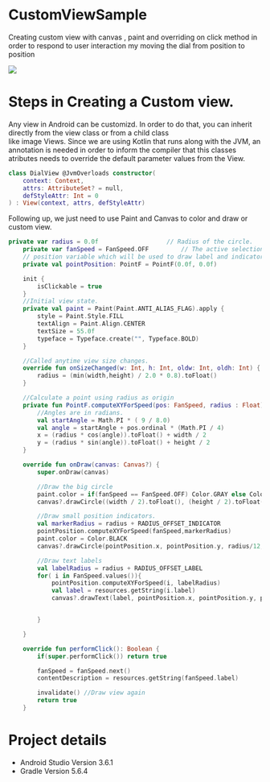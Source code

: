 # CustomViewSample
Creating custom view with canvas , paint and overriding on click method in order to respond to user interaction my moving the dial from position to position

![](https://i.imgur.com/7k9pdkh.png)

# Steps in Creating a Custom view. 

Any view in Android can be customizd. In order to do that, you can inherit directly from the view class or from a child class  
like image Views. Since we are using Kotlin that runs along with the JVM, an annotation is needed in order to inform the compiler
that this classes atributes needs to override the default parameter values from the View. 


```kotlin
class DialView @JvmOverloads constructor(
    context: Context,
    attrs: AttributeSet? = null,
    defStyleAttr: Int = 0
) : View(context, attrs, defStyleAttr)
```
Following up, we just need to use Paint and Canvas to color and draw or custom view. 

```kotlin
private var radius = 0.0f                   // Radius of the circle.
    private var fanSpeed = FanSpeed.OFF         // The active selection.
    // position variable which will be used to draw label and indicator circle position
    private val pointPosition: PointF = PointF(0.0f, 0.0f)

    init {
        isClickable = true
    }
    //Initial view state.
    private val paint = Paint(Paint.ANTI_ALIAS_FLAG).apply {
        style = Paint.Style.FILL
        textAlign = Paint.Align.CENTER
        textSize = 55.0f
        typeface = Typeface.create("", Typeface.BOLD)
    }

    //Called anytime view size changes.
    override fun onSizeChanged(w: Int, h: Int, oldw: Int, oldh: Int) {
        radius = (min(width,height) / 2.0 * 0.8).toFloat()
    }

    //Calculate a point using radius as origin
    private fun PointF.computeXYForSpeed(pos: FanSpeed, radius : Float){
        //Angles are in radians.
        val startAngle = Math.PI * ( 9 / 8.0)
        val angle = startAngle + pos.ordinal * (Math.PI / 4)
        x = (radius * cos(angle)).toFloat() + width / 2
        y = (radius * sin(angle)).toFloat() + height / 2
    }

    override fun onDraw(canvas: Canvas?) {
        super.onDraw(canvas)

        //Draw the big circle
        paint.color = if(fanSpeed == FanSpeed.OFF) Color.GRAY else Color.GREEN
        canvas?.drawCircle((width / 2).toFloat(), (height / 2).toFloat(),radius, paint)

        //Draw small position indicators.
        val markerRadius = radius + RADIUS_OFFSET_INDICATOR
        pointPosition.computeXYForSpeed(fanSpeed,markerRadius)
        paint.color = Color.BLACK
        canvas?.drawCircle(pointPosition.x, pointPosition.y, radius/12, paint)

        //Draw text labels
        val labelRadius = radius + RADIUS_OFFSET_LABEL
        for( i in FanSpeed.values()){
            pointPosition.computeXYForSpeed(i, labelRadius)
            val label = resources.getString(i.label)
            canvas?.drawText(label, pointPosition.x, pointPosition.y, paint)


        }

    }

    override fun performClick(): Boolean {
        if(super.performClick()) return true

        fanSpeed = fanSpeed.next()
        contentDescription = resources.getString(fanSpeed.label)

        invalidate() //Draw view again
        return true
    }
```

# Project details 

* Android Studio Version 3.6.1 
* Gradle Version 5.6.4 

